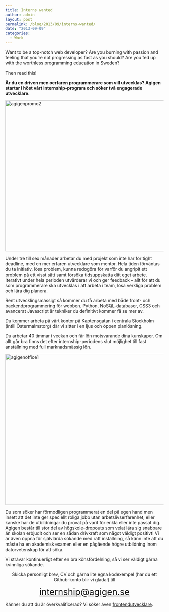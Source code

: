 ```yaml
---
title: Interns wanted
author: admin
layout: post
permalink: /blog/2013/09/interns-wanted/
date: "2013-09-09"
categories:
  - Work
---
```

Want to be a top-notch web developer? Are you burning with passion and feeling that you&#8217;re not progressing as fast as you should? Are you fed up with the worthless programming education in Sweden?

Then read this!

<!--more-->

**Är du en driven men oerfaren programmerare som vill utvecklas? Agigen startar i höst vårt internship-program och söker två engagerade utvecklare.**

<img class="alignnone size-full wp-image-231" alt="agigenpromo2" src="http://blog.agigen.se/wp-content/uploads/2013/09/agigenpromo2.png" width="960" height="480" />

Under tre till sex månader arbetar du med projekt som inte har för tight deadline, med en mer erfaren utvecklare som mentor. Hela tiden förväntas du ta initiativ, lösa problem, kunna redogöra för varför du angripit ett problem på ett visst sätt samt försöka tidsuppskatta ditt eget arbete. Iterativt under hela perioden utvärderar vi och ger feedback &#8211; allt för att du som programmerare ska utvecklas i att arbeta i team, lösa verkliga problem och lära dig planera.

Rent utvecklingsmässigt så kommer du få arbeta med både front- och backendprogrammering för webben. Python, NoSQL-databaser, CSS3 och avancerat Javascript är tekniker du definitivt kommer få se mer av.

Du kommer arbeta på vårt kontor på Kaptensgatan i centrala Stockholm (intill Östermalmstorg) där vi sitter i en ljus och öppen planlösning.

Du arbetar 40 timmar i veckan och får lön motsvarande dina kunskaper. Om allt går bra finns det efter internship-periodens slut möjlighet till fast anställning med full marknadsmässig lön.

<img class="alignnone size-full wp-image-228" alt="agigenoffice1" src="http://blog.agigen.se/wp-content/uploads/2013/09/agigenoffice1.png" width="960" height="480" />

Du som söker har förmodligen programmerat en del på egen hand men insett att det inte ger speciellt roliga jobb utan arbetslivserfarenhet, eller kanske har de utbildningar du provat på varit för enkla eller inte passat dig. Agigen består till stor del av högskole-dropouts som velat lära sig snabbare än skolan erbjudit och ser en sådan drivkraft som något väldigt positivt! Vi är även öppna för självlärda sökande med rätt inställning, så känn inte att du måste ha en akademisk examen eller en pågående högre utbildning inom datorvetenskap för att söka.

Vi strävar kontinuerligt efter en bra könsfördelning, så vi ser väldigt gärna kvinnliga sökande.

<p style="text-align: center;">
  Skicka personligt brev, CV och gärna lite egna kodexempel (har du ett Github-konto blir vi glada!) till
</p>

<p style="text-align: center;">
  <a style="font-size: 28px;" href="mailto:internship@agigen.se">internship@agigen.se</a>
</p>

Känner du att du är överkvalificerad? Vi söker även [frontendutvecklare][1].

 [1]: http://blog.agigen.se/2013/09/front-end-developer-wanted/ "Front end developer wanted"
